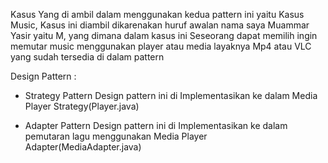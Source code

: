Kasus Yang di ambil dalam menggunakan kedua pattern ini yaitu Kasus Music, Kasus ini diambil dikarenakan huruf awalan nama saya Muammar Yasir yaitu M, yang dimana dalam kasus ini Seseorang dapat memilih ingin memutar music menggunakan player atau media layaknya Mp4 atau VLC yang sudah tersedia di dalam pattern

Design Pattern :
- Strategy Pattern
    Design pattern ini di Implementasikan ke dalam Media Player Strategy(Player.java)

- Adapter Pattern 
    Design pattern ini di Implementasikan ke dalam pemutaran lagu menggunakan Media Player Adapter(MediaAdapter.java)
